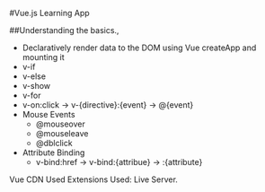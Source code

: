 #Vue.js Learning App

##Understanding the basics.,

- Declaratively render data to the DOM using Vue createApp and mounting it
- v-if
- v-else
- v-show
- v-for
- v-on:click -> v-{directive}:{event} -> @{event}
- Mouse Events
  - @mouseover
  - @mouseleave
  - @dblclick
- Attribute Binding
  - v-bind:href -> v-bind:{attribue} -> :{attribute}

Vue CDN Used
Extensions Used: Live Server.
